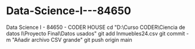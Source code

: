 # Data-Science-I---84650
Data Science I - 84650 - CODER HOUSE
cd "D:\Curso CODER\Ciencia de datos I\Proyecto Final\Datos usados" 
git add Inmuebles24.csv
git commit -m "Añadir archivo CSV grande"
git push origin main

